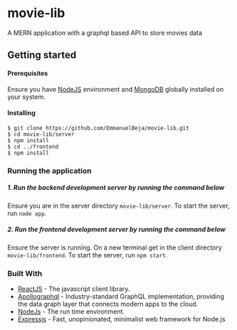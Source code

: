# movie-lib
A MERN application with a graphql based API to store movies data

## Getting started

#### Prerequisites
Ensure you have [NodeJS](https://nodejs.org/en/) environment and [MongoDB](https://www.mongodb.com/) globally installed on your system.

#### Installing
    $ git clone https://github.com/EmmanuelBeja/movie-lib.git
    $ cd movie-lib/server
    $ npm install
    $ cd ../frontend
    $ npm install

### Running the application
##### 1. Run the backend development server by running the command below
Ensure you are in the server directory ```movie-lib/server```.
To start the server, run ```node app```.

##### 2. Run the frontend development server by running the command below
Ensure the server is running.
On a new terminal get in the client directory ```movie-lib/frontend```.
To start the server, run ```npm start```.


### Built With
* [ReactJS](https://reactjs.org/) - The javascript client library.
* [Apollographql](https://www.apollographql.com/) - Industry-standard GraphQL implementation, providing the data graph layer that connects modern apps to the cloud.
* [NodeJs](https://nodejs.org/en/) - The run time environment.
* [Expressjs](https://expressjs.com/) - Fast, unopinionated, minimalist web framework for Node.js
